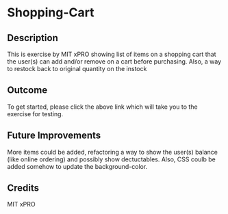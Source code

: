 # Shopping-Cart
<h2>Description</h2>
<p>This is exercise by MIT xPRO showing list of items on a shopping cart that the user(s) can add and/or remove on a cart before purchasing. Also, a way to restock back to original quantity on the instock</p>
<h2>Outcome</h2>
<p>To get started, please click the above link which will take you to the exercise for testing.</p>
<h2> Future Improvements</h2>
<p>More items could be added, refactoring a way to show the user(s) balance (like online ordering) and possibly show dectuctables. Also, CSS coulb be added somehow to update the background-color.</p>
<h2>Credits</h2>
<p>MIT xPRO</p>
